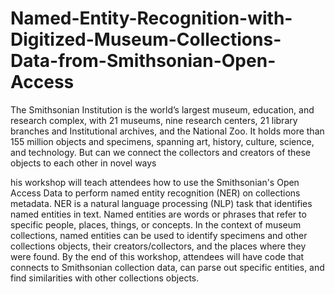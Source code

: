 # Named-Entity-Recognition-with-Digitized-Museum-Collections-Data-from-Smithsonian-Open-Access


The Smithsonian Institution is the world’s largest museum, education, and research complex, with 21 museums, nine research centers, 21 library branches and Institutional archives, and the National Zoo. It holds more than 155 million objects and specimens, spanning art, history, culture, science, and technology. But can we connect the collectors and creators of these objects to each other in novel ways

his workshop will teach attendees how to use the Smithsonian's Open Access Data to perform named entity recognition (NER) on collections metadata. NER is a natural language processing (NLP) task that identifies named entities in text. Named entities are words or phrases that refer to specific people, places, things, or concepts. In the context of museum collections, named entities can be used to identify specimens and other collections objects, their creators/collectors, and the places where they were found. By the end of this workshop, attendees will have code that connects to Smithsonian collection data, can parse out specific entities, and find similarities with other collections objects.
